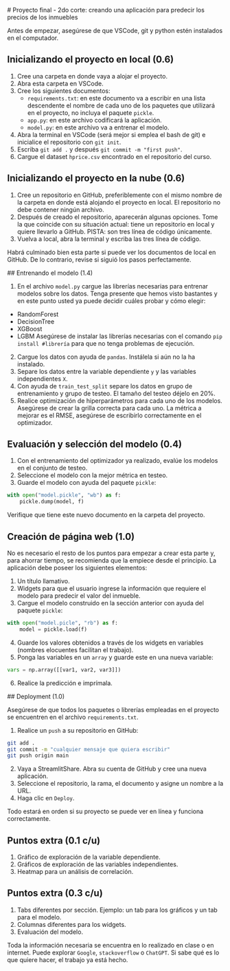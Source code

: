 # Proyecto final - 2do corte: creando una aplicación para predecir los precios de los inmuebles

Antes de empezar, asegúrese de que VSCode, git y python estén instalados en el computador.

## Inicializando el proyecto en local (0.6)

1. Cree una carpeta en donde vaya a alojar el proyecto.
2. Abra esta carpeta en VSCode.
3. Cree los siguientes documentos:
   - `requirements.txt`: en este documento va a escribir en una lista descendente el nombre de cada uno de los paquetes que utilizará en el proyecto, no incluya el paquete `pickle`.
   - `app.py`: en este archivo codificará la aplicación.
   - `model.py`: en este archivo va a entrenar el modelo.
4. Abra la terminal en VSCode (será mejor si emplea el bash de git) e inicialice el repositorio con `git init`.
5. Escriba `git add .` y después `git commit -m "first push"`.
6. Cargue el dataset `hprice.csv` encontrado en el repositorio del curso. 

## Inicializando el proyecto en la nube (0.6)

1. Cree un repositorio en GitHub, preferiblemente con el mismo nombre de la carpeta en donde está alojando el proyecto en local. El repositorio no debe contener ningún archivo.
2. Después de creado el repositorio, aparecerán algunas opciones. Tome la que coincide con su situación actual: tiene un repositorio en local y quiere llevarlo a GitHub. PISTA: son tres línea de código únicamente.
3. Vuelva a local, abra la terminal y escriba las tres línea de código.

Habrá culminado bien esta parte si puede ver los documentos de local en GitHub. De lo contrario, revise si siguió los pasos perfectamente.

## Entrenando el modelo (1.4)

1. En el archivo `model.py` cargue las librerías necesarias para entrenar modelos sobre los datos. Tenga presente que hemos visto bastantes y en este punto usted ya puede decidir cuáles probar y cómo elegir:
  - RandomForest
  - DecisionTree
  - XGBoost
  - LGBM
  Asegúrese de instalar las librerías necesarias con el comando `pip install #librería` para que no tenga problemas de ejecución.
2. Cargue los datos con ayuda de `pandas`. Instálela si aún no la ha instalado.
3. Separe los datos entre la variable dependiente `y` y las variables independientes `X`.
4. Con ayuda de `train_test_split` separe los datos en grupo de entrenamiento y grupo de testeo. El tamaño del testeo déjelo en 20%.
5. Realice optimización de hiperparámetros para cada uno de los modelos. Asegúrese de crear la grilla correcta para cada uno. La métrica a mejorar es el RMSE, asegúrese de escribirlo correctamente en el optimizador.

## Evaluación y selección del modelo (0.4)

1. Con el entrenamiento del optimizador ya realizado, evalúe los modelos en el conjunto de testeo.
2. Seleccione el modelo con la mejor métrica en testeo.
3. Guarde el modelo con ayuda del paquete `pickle`:

```python
with open("model.pickle", "wb") as f:
    pickle.dump(model, f)
```
Verifique que tiene este nuevo documento en la carpeta del proyecto.

## Creación de página web (1.0)

No es necesario el resto de los puntos para empezar a crear esta parte y, para ahorrar tiempo, se recomienda que la empiece desde el principio. La aplicación debe poseer los siguientes elementos:

1. Un título llamativo.
2. Widgets para que el usuario ingrese la información que requiere el modelo para predecir el valor del inmueble.
3. Cargue el modelo construido en la sección anterior con ayuda del paquete `pickle`:
```python
with open("model.picle", "rb") as f:
    model = pickle.load(f)
```
4. Guarde los valores obtenidos a través de los widgets en variables (nombres elocuentes facilitan el trabajo).
5. Ponga las variables en un `array` y guarde este en una nueva variable:
```python
vars = np.array([[var1, var2, var3]])
```
6. Realice la predicción e imprímala.

## Deployment (1.0)

Asegúrese de que todos los paquetes o librerías empleadas en el proyecto se encuentren en el archivo `requirements.txt`.

1. Realice un `push` a su repositorio en GitHub:
```bash
git add .
git commit -m "cualquier mensaje que quiera escribir"
git push origin main
```
2. Vaya a StreamlitShare. Abra su cuenta de GitHub y cree una nueva aplicación.
3. Seleccione el repositorio, la rama, el documento y asigne un nombre a la URL.
4. Haga clic en `Deploy`.

Todo estará en orden si su proyecto se puede ver en línea y funciona correctamente.

## Puntos extra (0.1 c/u)

1. Gráfico de exploración de la variable dependiente.
2. Gráficos de exploración de las variables independientes.
3. Heatmap para un análisis de correlación.

## Puntos extra (0.3 c/u)

1. Tabs diferentes por sección. Ejemplo: un tab para los gráficos y un tab para el modelo.
2. Columnas diferentes para los widgets.
3. Evaluación del modelo.

Toda la información necesaria se encuentra en lo realizado en clase o en internet. Puede explorar `Google`, `stackoverflow` o `ChatGPT`. Si sabe qué es lo que quiere hacer, el trabajo ya está hecho.
